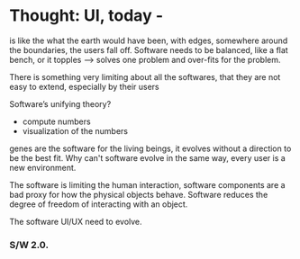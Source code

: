 # Thought: UI, today - 
is like the what the earth would have been, with edges, somewhere around the boundaries, the users fall off.
Software needs to be balanced, like a flat bench, or it topples —> solves one problem and over-fits for the problem. 

There is something very limiting about all the softwares, that they are not easy to extend, especially by their users

Software’s unifying theory?
- compute numbers
-  visualization of the numbers 

genes are the software for the living beings, it evolves without a direction to be the best fit. Why can't software evolve in the same way, every user is a new environment. 

The software is limiting the human interaction, software components are a bad proxy for how the physical objects behave. Software reduces the degree of freedom of interacting with an object. 

The software UI/UX need to evolve. 
### S/W 2.0.